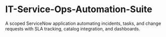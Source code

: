 # IT-Service-Ops-Automation-Suite
A scoped ServiceNow application automating incidents, tasks, and change requests with SLA tracking, catalog integration, and dashboards.
